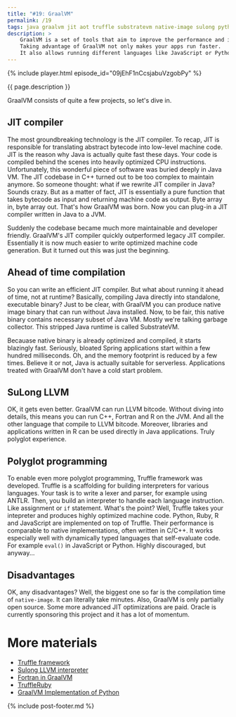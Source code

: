 ```yaml
---
title: "#19: GraalVM"
permalink: /19
tags: java graalvm jit aot truffle substratevm native-image sulong python ruby bitcode
description: >
    GraalVM is a set of tools that aim to improve the performance and interoperability of Java Virtual Machine.
    Taking advantage of GraalVM not only makes your apps run faster.
    It also allows running different languages like JavaScript or Python with superb speed.
---
```


{% include player.html episode_id="09jEhF1nCcsjabuVzgobPy" %}

{{ page.description }}



GraalVM consists of quite a few projects, so let's dive in.

## JIT compiler

The most groundbreaking technology is the JIT compiler.
To recap, JIT is responsible for translating abstract bytecode into low-level machine code.
JIT is the reason why Java is actually quite fast these days.
Your code is compiled behind the scenes into heavily optimized CPU instructions.
Unfortunately, this wonderful piece of software was buried deeply in Java VM.
The JIT codebase in C++ turned out to be too complex to maintain anymore.
So someone thought: what if we rewrite JIT compiler in Java?
Sounds crazy.
But as a matter of fact, JIT is essentially a pure function that takes bytecode as input and returning machine code as output.
Byte array in, byte array out.
That's how GraalVM was born.
Now you can plug-in a JIT compiler written in Java to a JVM.

Suddenly the codebase became much more maintainable and developer friendly.
GraalVM's JIT compiler quickly outperformed legacy JIT compiler.
Essentially it is now much easier to write optimized machine code generation.
But it turned out this was just the beginning.

## Ahead of time compilation

So you can write an efficient JIT compiler.
But what about running it ahead of time, not at runtime?
Basically, compiling Java directly into standalone, executable binary?
Just to be clear, with GraalVM you can produce native image binary that can run without Java installed.
Now, to be fair, this native binary contains necessary subset of Java VM.
Mostly we're talking garbage collector.
This stripped Java runtime is called SubstrateVM.

Becauase native binary is already optimized and compiled, it starts blazingly fast.
Seriously, bloated Spring applications start within a few hundred milliseconds.
Oh, and the memory footprint is reduced by a few times.
Believe it or not, Java is actually suitable for serverless.
Applications treated with GraalVM don't have a cold start problem.

## SuLong LLVM

OK, it gets even better.
GraalVM can run LLVM bitcode.
Without diving into details, this means you can run C++, Fortran and R on the JVM.
And all the other language that compile to LLVM bitcode.
Moreover, libraries and applications written in R can be used directly in Java applications.
Truly polyglot experience.

## Polyglot programming

To enable even more polyglot programming, Truffle framework was developed.
Truffle is a scaffolding for building interpreters for various languages.
Your task is to write a lexer and parser, for example using ANTLR.
Then, you build an interpreter to handle each language instruction.
Like assignment or `if` statement.
What's the point?
Well, Truffle takes your intepreter and produces highly optimized machine code.
Python, Ruby, R and JavaScript are implemented on top of Truffle.
Their performance is comparable to native implementations, often written in C/C++.
It works especially well with dynamically typed languages that self-evaluate code.
For example `eval()` in JavaScript or Python.
Highly discouraged, but anyway...

## Disadvantages

OK, any disadvantages?
Well, the biggest one so far is the compilation time of `native-image`.
It can literally take minutes.
Also, GraalVM is only partially open source.
Some more advanced JIT optimizations are paid.
Oracle is currently sponsoring this project and it has a lot of momentum.




# More materials

* [Truffle framework](https://www.graalvm.org/graalvm-as-a-platform/implement-language/)
* [Sulong LLVM interpreter](https://github.com/oracle/graal/tree/master/sulong)
* [Fortran in GraalVM](https://www.graalvm.org/reference-manual/r/ExtensionsSupport/#fortran-compiler)
* [TruffleRuby](https://github.com/oracle/truffleruby)
* [GraalVM Implementation of Python](https://github.com/graalvm/graalpython)

<script src="https://utteranc.es/client.js"
        repo="nurkiewicz/256"
        issue-term="title"
        theme="github-dark"
        crossorigin="anonymous"
        async>
</script>

{% include post-footer.md %}
